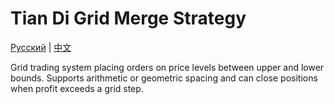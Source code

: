 # Tian Di Grid Merge Strategy
[Русский](README_ru.md) | [中文](README_cn.md)

Grid trading system placing orders on price levels between upper and lower bounds. Supports arithmetic or geometric spacing and can close positions when profit exceeds a grid step.
